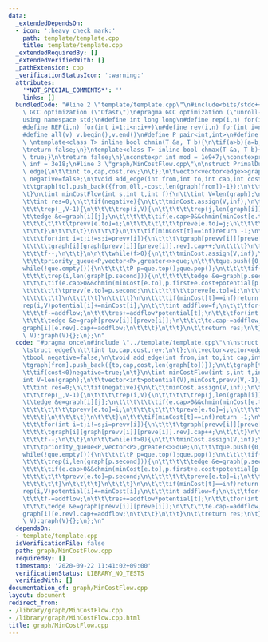 ```yaml
---
data:
  _extendedDependsOn:
  - icon: ':heavy_check_mark:'
    path: template/template.cpp
    title: template/template.cpp
  _extendedRequiredBy: []
  _extendedVerifiedWith: []
  _pathExtension: cpp
  _verificationStatusIcon: ':warning:'
  attributes:
    '*NOT_SPECIAL_COMMENTS*': ''
    links: []
  bundledCode: "#line 2 \"template/template.cpp\"\n#include<bits/stdc++.h>\n#pragma\
    \ GCC optimization (\"Ofast\")\n#pragma GCC optimization (\"unroll-loops\")\n\
    using namespace std;\n#define int long long\n#define rep(i,n) for(int i=0;i<n;i++)\n\
    #define REP(i,n) for(int i=1;i<n;i++)\n#define rev(i,n) for(int i=n-1;i>=0;i--)\n\
    #define all(v) v.begin(),v.end()\n#define P pair<int,int>\n#define len(s) (int)s.size()\n\
    \ \ntemplate<class T> inline bool chmin(T &a, T b){\n\tif(a>b){a=b;return true;}\n\
    \treturn false;\n}\ntemplate<class T> inline bool chmax(T &a, T b){\n\tif(a<b){a=b;return\
    \ true;}\n\treturn false;\n}\nconstexpr int mod = 1e9+7;\nconstexpr long long\
    \ inf = 3e18;\n#line 3 \"graph/MinCostFlow.cpp\"\n\nstruct PrimalDual{\n\tstruct\
    \ edge{\n\t\tint to,cap,cost,rev;\n\t};\n\tvector<vector<edge>>graph;\n\tbool\
    \ negative=false;\n\tvoid add_edge(int from,int to,int cap,int cost){\n\t\tgraph[from].push_back({to,cap,cost,len(graph[to])});\n\
    \t\tgraph[to].push_back({from,0ll,-cost,len(graph[from])-1});\n\t\tif(cost<0)negative=true;\n\
    \t}\n\tint minCostFlow(int s,int t,int f){\n\t\tint V=len(graph);\n\t\tvector<int>potential(V),minCost,prevv(V,-1),preve(V,-1);\n\
    \t\tint res=0;\n\t\tif(negative){\n\t\t\tminCost.assign(V,inf);\n\t\t\tminCost[s]=0;\n\
    \t\t\trep(_,V-1){\n\t\t\t\trep(i,V){\n\t\t\t\t\trep(j,len(graph[i])){\n\t\t\t\t\
    \t\tedge &e=graph[i][j];\n\t\t\t\t\t\tif(e.cap>0&&chmin(minCost[e.to],minCost[i]+e.cost+potential[i]-potential[e.to])){\n\
    \t\t\t\t\t\t\tprevv[e.to]=i;\n\t\t\t\t\t\t\tpreve[e.to]=j;\n\t\t\t\t\t\t}\n\t\t\
    \t\t\t}\n\t\t\t\t}\n\t\t\t}\n\t\t\tif(minCost[t]==inf)return -1;\n\t\t\trep(i,V)potential[i]+=minCost[i];\n\
    \t\t\tfor(int i=t;i!=s;i=prevv[i]){\n\t\t\t\tgraph[prevv[i]][preve[i]].cap--;\n\
    \t\t\t\tgraph[i][graph[prevv[i]][preve[i]].rev].cap++;\n\t\t\t}\n\t\t\tres+=potential[t];\n\
    \t\t\tf--;\n\t\t}\n\n\t\twhile(f>0){\n\t\t\tminCost.assign(V,inf);\n\t\t\tminCost[s]=0;\n\
    \t\t\tpriority_queue<P,vector<P>,greater<>>que;\n\t\t\tque.push({0,s});\n\t\t\t\
    while(!que.empty()){\n\t\t\t\tP p=que.top();que.pop();\n\t\t\t\tif(minCost[p.second]<p.first)continue;\n\
    \t\t\t\trep(i,len(graph[p.second])){\n\t\t\t\t\tedge &e=graph[p.second][i];\n\t\
    \t\t\t\tif(e.cap>0&&chmin(minCost[e.to],p.first+e.cost+potential[p.second]-potential[e.to])){\n\
    \t\t\t\t\t\tprevv[e.to]=p.second;\n\t\t\t\t\t\tpreve[e.to]=i;\n\t\t\t\t\t\tque.push({minCost[e.to],e.to});\n\
    \t\t\t\t\t}\n\t\t\t\t}\n\t\t\t}\n\n\t\t\tif(minCost[t]==inf)return -1;\n\t\t\t\
    rep(i,V)potential[i]+=minCost[i];\n\t\t\tint addflow=f;\n\t\t\tfor(int i=t;i!=s;i=prevv[i])chmin(addflow,graph[prevv[i]][preve[i]].cap);\n\
    \t\t\tf-=addflow;\n\t\t\tres+=addflow*potential[t];\n\t\t\tfor(int i=t;i!=s;i=prevv[i]){\n\
    \t\t\t\tedge &e=graph[prevv[i]][preve[i]];\n\t\t\t\te.cap-=addflow;\n\t\t\t\t\
    graph[i][e.rev].cap+=addflow;\n\t\t\t}\n\t\t}\n\t\treturn res;\n\t}\n\tPrimalDual(int\
    \ V):graph(V){};\n};\n"
  code: "#pragma once\n#include \"../template/template.cpp\"\n\nstruct PrimalDual{\n\
    \tstruct edge{\n\t\tint to,cap,cost,rev;\n\t};\n\tvector<vector<edge>>graph;\n\
    \tbool negative=false;\n\tvoid add_edge(int from,int to,int cap,int cost){\n\t\
    \tgraph[from].push_back({to,cap,cost,len(graph[to])});\n\t\tgraph[to].push_back({from,0ll,-cost,len(graph[from])-1});\n\
    \t\tif(cost<0)negative=true;\n\t}\n\tint minCostFlow(int s,int t,int f){\n\t\t\
    int V=len(graph);\n\t\tvector<int>potential(V),minCost,prevv(V,-1),preve(V,-1);\n\
    \t\tint res=0;\n\t\tif(negative){\n\t\t\tminCost.assign(V,inf);\n\t\t\tminCost[s]=0;\n\
    \t\t\trep(_,V-1){\n\t\t\t\trep(i,V){\n\t\t\t\t\trep(j,len(graph[i])){\n\t\t\t\t\
    \t\tedge &e=graph[i][j];\n\t\t\t\t\t\tif(e.cap>0&&chmin(minCost[e.to],minCost[i]+e.cost+potential[i]-potential[e.to])){\n\
    \t\t\t\t\t\t\tprevv[e.to]=i;\n\t\t\t\t\t\t\tpreve[e.to]=j;\n\t\t\t\t\t\t}\n\t\t\
    \t\t\t}\n\t\t\t\t}\n\t\t\t}\n\t\t\tif(minCost[t]==inf)return -1;\n\t\t\trep(i,V)potential[i]+=minCost[i];\n\
    \t\t\tfor(int i=t;i!=s;i=prevv[i]){\n\t\t\t\tgraph[prevv[i]][preve[i]].cap--;\n\
    \t\t\t\tgraph[i][graph[prevv[i]][preve[i]].rev].cap++;\n\t\t\t}\n\t\t\tres+=potential[t];\n\
    \t\t\tf--;\n\t\t}\n\n\t\twhile(f>0){\n\t\t\tminCost.assign(V,inf);\n\t\t\tminCost[s]=0;\n\
    \t\t\tpriority_queue<P,vector<P>,greater<>>que;\n\t\t\tque.push({0,s});\n\t\t\t\
    while(!que.empty()){\n\t\t\t\tP p=que.top();que.pop();\n\t\t\t\tif(minCost[p.second]<p.first)continue;\n\
    \t\t\t\trep(i,len(graph[p.second])){\n\t\t\t\t\tedge &e=graph[p.second][i];\n\t\
    \t\t\t\tif(e.cap>0&&chmin(minCost[e.to],p.first+e.cost+potential[p.second]-potential[e.to])){\n\
    \t\t\t\t\t\tprevv[e.to]=p.second;\n\t\t\t\t\t\tpreve[e.to]=i;\n\t\t\t\t\t\tque.push({minCost[e.to],e.to});\n\
    \t\t\t\t\t}\n\t\t\t\t}\n\t\t\t}\n\n\t\t\tif(minCost[t]==inf)return -1;\n\t\t\t\
    rep(i,V)potential[i]+=minCost[i];\n\t\t\tint addflow=f;\n\t\t\tfor(int i=t;i!=s;i=prevv[i])chmin(addflow,graph[prevv[i]][preve[i]].cap);\n\
    \t\t\tf-=addflow;\n\t\t\tres+=addflow*potential[t];\n\t\t\tfor(int i=t;i!=s;i=prevv[i]){\n\
    \t\t\t\tedge &e=graph[prevv[i]][preve[i]];\n\t\t\t\te.cap-=addflow;\n\t\t\t\t\
    graph[i][e.rev].cap+=addflow;\n\t\t\t}\n\t\t}\n\t\treturn res;\n\t}\n\tPrimalDual(int\
    \ V):graph(V){};\n};\n"
  dependsOn:
  - template/template.cpp
  isVerificationFile: false
  path: graph/MinCostFlow.cpp
  requiredBy: []
  timestamp: '2020-09-22 11:41:02+09:00'
  verificationStatus: LIBRARY_NO_TESTS
  verifiedWith: []
documentation_of: graph/MinCostFlow.cpp
layout: document
redirect_from:
- /library/graph/MinCostFlow.cpp
- /library/graph/MinCostFlow.cpp.html
title: graph/MinCostFlow.cpp
---
```

